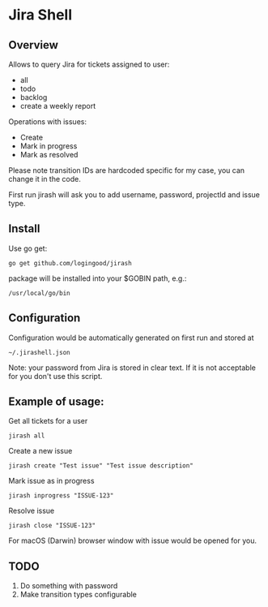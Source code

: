 # Jira Shell
## Overview

Allows to query Jira for tickets assigned to user:
- all
- todo 
- backlog
- create a weekly report

Operations with issues:
- Create
- Mark in progress
- Mark as resolved

Please note transition IDs are hardcoded specific for my case, you can change it in the code.

First run jirash will ask you to add username, password, projectId and issue type.

## Install

Use go get:
````
go get github.com/logingood/jirash
````
package will be installed into your $GOBIN path, e.g.: 
```
/usr/local/go/bin
```

## Configuration 

Configuration would be automatically generated on first run and stored at
```
~/.jirashell.json
```

Note: your password from Jira is stored in clear text. If it is not acceptable for you
don't use this script.

## Example of usage:

Get all tickets for a user
```
jirash all
```

Create a new issue
```
jirash create "Test issue" "Test issue description"
```

Mark issue as in progress
```
jirash inprogress "ISSUE-123"
```

Resolve issue
```
jirash close "ISSUE-123"
```

For macOS (Darwin) browser window with issue would be opened for you.

## TODO

1. Do something with password
2. Make transition types configurable
